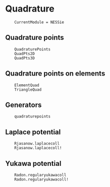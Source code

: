 # Quadrature
```@meta
    CurrentModule = NESSie
```

## Quadrature points
```@docs
    QuadraturePoints
    QuadPts2D
    QuadPts3D
```

## Quadrature points on elements
```@docs
    ElementQuad
    TriangleQuad
```

## Generators
```@docs
    quadraturepoints
```

## Laplace potential
```@docs
    Rjasanow.laplacecoll
    Rjasanow.laplacecoll!
```

## Yukawa potential
```@docs
    Radon.regularyukawacoll
    Radon.regularyukawacoll!
```
